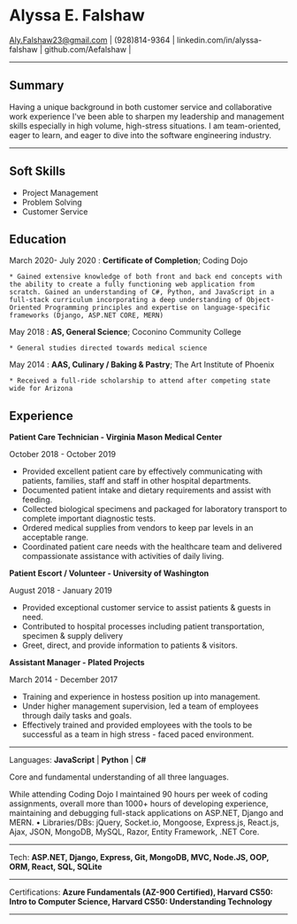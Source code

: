 Alyssa E. Falshaw
============
Aly.Falshaw23@gmail.com |
(928)814-9364 |
linkedin.com/in/alyssa-falshaw |
github.com/Aefalshaw | 


----
Summary
---------
Having a unique background in both customer service and collaborative work experience I've been able to sharpen my leadership and management skills especially in high volume, high-stress situations. I am team-oriented, eager to learn, and eager to dive into the software engineering industry.

----
Soft Skills
---------
* Project Management
* Problem Solving
* Customer Service


Education
---------

March 2020- July 2020
:   **Certificate of Completion**; Coding Dojo

    * Gained extensive knowledge of both front and back end concepts with the ability to create a fully functioning web application from scratch. Gained an understanding of C#, Python, and JavaScript in a full-stack curriculum incorporating a deep understanding of Object-Oriented Programming principles and expertise on language-specific frameworks (Django, ASP.NET CORE, MERN)

May 2018
:   **AS, General Science**; Coconino Community College

    * General studies directed towards medical science

May 2014
:   **AAS, Culinary / Baking & Pastry**; The Art Institute of Phoenix

    * Received a full-ride scholarship to attend after competing state wide for Arizona

Experience
----------

**Patient Care Technician - Virginia Mason Medical Center**

October 2018 - October 2019

* Provided excellent patient care by effectively communicating with patients, families, staff and staff in other hospital departments.
* Documented patient intake and dietary requirements and assist with feeding.
* Collected biological specimens and packaged for laboratory transport to complete important diagnostic tests.
* Ordered medical supplies from vendors to keep par levels in an acceptable range.
* Coordinated patient care needs with the healthcare team and delivered compassionate assistance with activities of daily living.


**Patient Escort / Volunteer - University of Washington**

August 2018 - January 2019

* Provided exceptional customer service to assist patients & guests in need.
* Contributed to hospital processes including patient transportation, specimen & supply delivery
* Greet, direct, and provide information to patients & visitors.

**Assistant Manager - Plated Projects**

March 2014 - December 2017

* Training and experience in hostess position up into management.
* Under higher management supervision, led a team of employees through daily tasks and goals.
* Effectively trained and provided employees with the tools to be successful as a team in high stress - faced paced environment.

--------------------

Languages: **JavaScript** | **Python** | **C#**

Core and fundamental understanding of all three languages.

While attending Coding Dojo I maintained 90 hours per week of coding assignments, overall more than 1000+ hours of developing experience, maintaining and debugging full-stack applications on ASP.NET, Django and MERN. • Libraries/DBs: jQuery, Socket.io, Mongoose, Express.js, React.js, Ajax, JSON, MongoDB, MySQL, Razor, Entity Framework, .NET Core.

--------------------

Tech: **ASP.NET, Django, Express, Git, MongoDB, MVC, Node.JS, OOP, ORM, React, SQL, SQLite**

--------------------

Certifications: **Azure Fundamentals (AZ-900 Certified), Harvard CS50: Intro to Computer Science, Harvard CS50: Understanding Technology**

----